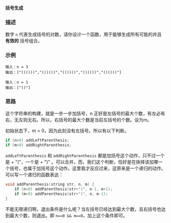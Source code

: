 #### 括号生成

### 描述

数字 `n` 代表生成括号的对数，请你设计一个函数，用于能够生成所有可能的并且 **有效的** 括号组合。

### 示例

```
输入：n = 3
输出：["((()))","(()())","(())()","()(())","()()()"]

输入：n = 1
输出：["()"]
```

### 思路

这个字符串的构建，就是一步一步加括号，n 正好是左括号的最大个数，有左必有右，无左则无右。所以，右括号的最大个数是当前左括号的个数。设为m。

初始状态下，m = 0，因为此刻没有左括号。所以有以下判断。

```cpp
if (n>0) addLeftParenthesis;
if (m>0) addRightParenthesis;
```

`addLeftParenthesis` 和 `addRightParenthesis` 都是加括号这个动作，只不过一个是 + "("，一个是 + ")"
。可以合并，而，我们这个判断，恰好是在抉择该加哪一个括号，也属于加括号这个动作。这里我才反应过来，这原来是一个递归的动作。可以写一个递归的函数表达：

```cpp
void addParenthesis(string str, n, m) {
    if (n>0) addParenthesis(str+"(", n-1, m+1);
    if (m>0) addParenthesis(str+")", n, m-1);
}
```

不能无限递归啊，退出条件是什么呢？当左括号已经达到最大个数，且右括号也达到最大个数，则退出。即 `n==0 && m==0`，加上这个条件即可。


